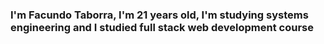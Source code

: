 ### I'm Facundo Taborra, I'm 21 years old, I'm studying systems engineering and I studied full stack web development course
<!--
**FacuTaborra/FacuTaborra** is a ✨ _special_ ✨ repository because its `README.md` (this file) appears on your GitHub profile.

Here are some ideas to get you started:

- 🔭 I do not work becouse i'm dedicating my full time to study
- 🌱 I’m currently learning about full stack web development.
- 👯 I’m looking to collaborate on ...
- 🤔 I’m looking for help with ...
- 💬 Ask me about ...
- 📫 How to reach me: taborrafacundo@gmail.com  
- 😄 Pronouns: Facu
- ⚡ Fun fact: 
-->
